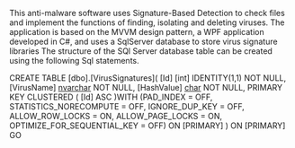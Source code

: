 This anti-malware software uses Signature-Based Detection to check files and implement the functions of finding, isolating and deleting viruses.
The application is based on the MVVM design pattern, a WPF application developed in C#, and uses a SqlServer database to store virus signature libraries
The structure of the SQl Server database table can be created using the following Sql statements.


CREATE TABLE [dbo].[VirusSignatures](
	[Id] [int] IDENTITY(1,1) NOT NULL,
	[VirusName] [nvarchar](255) NOT NULL,
	[HashValue] [char](32) NOT NULL,
 PRIMARY KEY CLUSTERED 
(
	[Id] ASC
)WITH (PAD_INDEX = OFF, STATISTICS_NORECOMPUTE = OFF, IGNORE_DUP_KEY = OFF, ALLOW_ROW_LOCKS = ON, ALLOW_PAGE_LOCKS = ON, OPTIMIZE_FOR_SEQUENTIAL_KEY = OFF) ON [PRIMARY]
) ON [PRIMARY]
GO

